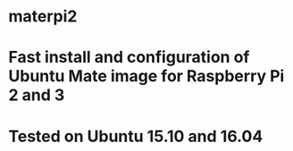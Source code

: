 # materpi2

# Fast install and configuration of Ubuntu Mate image for Raspberry Pi 2 and 3

# Tested on Ubuntu 15.10 and 16.04
